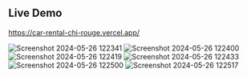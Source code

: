 
<h2>Live Demo</h2>
  <a href="https://car-rental-chi-rouge.vercel.app/">https://car-rental-chi-rouge.vercel.app/</a>

![Screenshot 2024-05-26 122341](https://github.com/RohithChitrada/car-rental/assets/120176158/c266f7dc-247a-4e16-9db0-528f9cdc01ce)
![Screenshot 2024-05-26 122400](https://github.com/RohithChitrada/car-rental/assets/120176158/de5ca649-1e91-48c7-9f15-66580de50ebd)
![Screenshot 2024-05-26 122419](https://github.com/RohithChitrada/car-rental/assets/120176158/577e31d4-93bf-4226-bab4-b6ed53e47a92)
![Screenshot 2024-05-26 122433](https://github.com/RohithChitrada/car-rental/assets/120176158/1b901946-3427-4411-957e-4e66d3fe90f0)
![Screenshot 2024-05-26 122500](https://github.com/RohithChitrada/car-rental/assets/120176158/148f7db8-3d87-4d20-ac80-7a74b20d8347)
![Screenshot 2024-05-26 122517](https://github.com/RohithChitrada/car-rental/assets/120176158/fed34923-43fd-456f-81fb-65b3c9baf295)




